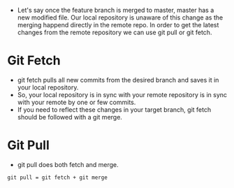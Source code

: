 - Let's say once the feature branch is merged to master, master has a new modified file. Our local repository is unaware of this change as the merging happend directly in the remote repo. In order to get the latest changes from the remote repository we can use git pull or git fetch. 

# Git Fetch 
- git fetch pulls all new commits from the desired branch and saves it in your local repository. 
- So, your local repository is in sync with your remote repository is in sync with your remote by one or few commits. 
- If you need to reflect these changes in your target branch, git fetch should be followed with a git merge. 

# Git Pull
- git pull does both fetch and merge.

```
git pull = git fetch + git merge
```
